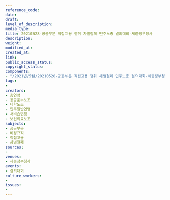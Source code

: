 ```yaml
---
reference_code: 
date: 
draft: 
level_of_description: 
media_type: 
title: 20210528-공공부문 직접고용 쟁취 차별철폐 민주노총 결의대회-세종정부청사
description: 
weight: 
modified_at: 
created_at: 
link: 
public_access_status: 
copyright_status: 
components:
- "/2021년/5월/20210528-공공부문 직접고용 쟁취 차별철폐 민주노총 결의대회-세종정부청사/_1D21598.jpg"
tags:
- 
creators:
- 총연맹
- 공공운수노조
- 대학노조
- 민주일반연맹
- 서비스연맹
- 보건의료노조
subjects:
- 공공부문
- 비정규직
- 직접고용
- 차별철폐
sources:
- 
venues:
- 세종정부청사
events:
- 결의대회
culture_workers:
- 
issues:
- 
---
```

